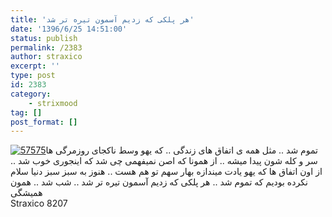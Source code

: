 ```yaml
---
title: 'هر پلکی که زدیم آسمون تیره تر شد'
date: '1396/6/25 14:51:00'
status: publish
permalink: /2383
author: straxico
excerpt: ''
type: post
id: 2383
category:
    - strixmood
tag: []
post_format: []
---
```

[![57575](../../uploads/2016/09/57575-300x233.png)](http://localhost/wp-content/uploads/2016/09/57575.png)تموم شد .. مثل همه ی اتفاق های زندگی .. که یهو وسط ناکجای روزمرگی ها سر و کله شون پیدا میشه .. از همونا که اصن نمیفهمی چی شد که اینجوری خوب شد .. از اون اتفاق ها که یهو یادت میندازه بهار سهم تو هم هست .. هنوز به سبز سبز دنیا سلام نکرده بودیم که تموم شد .. هر پلکی که زدیم آسمون تیره تر شد .. شب شد .. همون همیشگی  
Straxico 8207